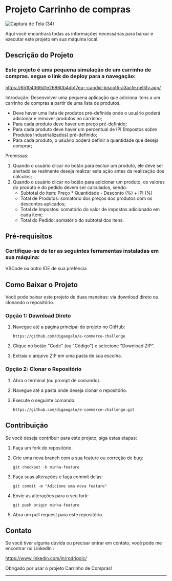 # Projeto Carrinho de compras
![Captura de Tela (34)](https://github.com/digaogalo/e-commerce-challenge/assets/101463566/4da7c04b-d912-4bc1-9eb3-42d20b5ab243)

Aqui você encontrará todas as informações necessárias para baixar e executar este projeto em sua máquina local.

## Descrição do Projeto

### Este projeto é uma pequena simulação de um carrinho de compras. segue o link do deploy para a navegação: 

 https://65104366d1e26860b4dbf7ea--candid-biscotti-a3acfe.netlify.app/

Introdução:
Desenvolver uma pequena aplicação que adiciona itens a um carrinho de compras a partir de uma lista de produtos.
- Deve haver uma lista de produtos pré-definida onde o usuário poderá adicionar e remover produtos no carrinho; 
- Para cada produto deve haver um preço pré-definido;
- Para cada produto deve haver um percentual de IPI (Impostos sobre Produtos Industrializados) pré-definido;
- Para cada produto, o usuário poderá definir a quantidade que deseja comprar;

Premissas:
1. Quando o usuário clicar no botão para excluir um produto, ele deve ser alertado se realmente deseja realizar esta ação antes da realização dos cálculos;
2. Quando o usuário clicar no botão para adicionar um produto, os valores do produto e do pedido devem ser calculados, sendo:
    - Subtotal do item: Preço * Quantidade - Desconto (%) + IPI (%)
    - Total de Produtos: somatório dos preços dos produtos com os descontos aplicados;
    - Total de Impostos: somatório do valor de impostos adicionado em cada item;
    - Total do Pedido: somatório do subtotal dos itens.

## Pré-requisitos

### Certifique-se de ter as seguintes ferramentas instaladas em sua máquina:

VSCode ou outro IDE de sua prefência

## Como Baixar o Projeto

Você pode baixar este projeto de duas maneiras: via download direto ou clonando o repositório.

### Opção 1: Download Direto

1. Navegue até a página principal do projeto no GitHub:

   ```
   https://github.com/digaogalo/e-commerce-challenge
   ```
2. Clique no botão "Code" (ou "Código") e selecione "Download ZIP".
3. Extraia o arquivo ZIP em uma pasta de sua escolha.

### Opção 2: Clonar o Repositório

1. Abra o terminal (ou prompt de comando).
2. Navegue até a pasta onde deseja clonar o repositório.
3. Execute o seguinte comando:

   ```
   https://github.com/digaogalo/e-commerce-challenge.git
   ```

## Contribuição

Se você deseja contribuir para este projeto, siga estas etapas:

1. Faça um fork do repositório.

2. Crie uma nova branch com a sua feature ou correção de bug:

   ```
   git checkout -b minha-feature
   ```

3. Faça suas alterações e faça commit delas:

   ```
   git commit -m "Adicione uma nova feature"
   ```

4. Envie as alterações para o seu fork:

   ```
   git push origin minha-feature
   ```

5. Abra um pull request para este repositório.


## Contato

Se você tiver alguma dúvida ou precisar entrar em contato, você pode me encontrar no LinkedIn :

https://www.linkedin.com/in/rodrigolc/

Obrigado por usar o projeto Carrinho de Compras!

--- 
